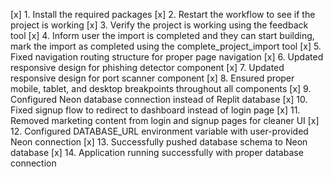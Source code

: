 [x] 1. Install the required packages
[x] 2. Restart the workflow to see if the project is working
[x] 3. Verify the project is working using the feedback tool
[x] 4. Inform user the import is completed and they can start building, mark the import as completed using the complete_project_import tool
[x] 5. Fixed navigation routing structure for proper page navigation
[x] 6. Updated responsive design for phishing detector component
[x] 7. Updated responsive design for port scanner component
[x] 8. Ensured proper mobile, tablet, and desktop breakpoints throughout all components
[x] 9. Configured Neon database connection instead of Replit database
[x] 10. Fixed signup flow to redirect to dashboard instead of login page
[x] 11. Removed marketing content from login and signup pages for cleaner UI
[x] 12. Configured DATABASE_URL environment variable with user-provided Neon connection
[x] 13. Successfully pushed database schema to Neon database
[x] 14. Application running successfully with proper database connection